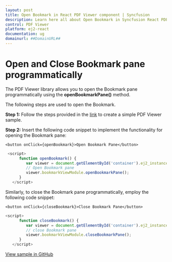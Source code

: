 ```yaml
---
layout: post
title: Open Bookmark in React PDF Viewer component | Syncfusion
description: Learn here all about Open Bookmark in Syncfusion React PDF Viewer component of Syncfusion Essential JS 2 and more.
control: PDF Viewer
platform: ej2-react
documentation: ug
domainurl: ##DomainURL##
---
```


# Open and Close Bookmark pane programmatically 

The PDF Viewer library allows you to open the Bookmark pane programmatically using the **openBookmarkPane()** method.

The following steps are used to open the Bookmark.

**Step 1:** Follow the steps provided in the [link](https://ej2.syncfusion.com/react/documentation/pdfviewer/getting-started) to create a simple PDF Viewer sample.

**Step 2:** Insert the following code snippet to implement the functionality for opening the Bookmark pane:

```
<button onClick={openBookmark}>Open Bookmark Pane</button>
```
   
```ts
 <script>
      function openBookmark() {
         var viewer = document.getElementById('container').ej2_instances[0];
         // Open Bookmark pane
         viewer.bookmarkViewModule.openBookmarkPane();
      }
   </script>
```

Similarly, to close the Bookmark pane programmatically, employ the following code snippet:

```
<button onClick={closeBookmark}>Close Bookmark Pane</button>
```

```ts
<script>
      function closeBookmark() {
         var viewer = document.getElementById('container').ej2_instances[0];
         // close Bookmark pane
         viewer.bookmarkViewModule.closeBookmarkPane();
      }
   </script>
```

[View sample in GitHub]()